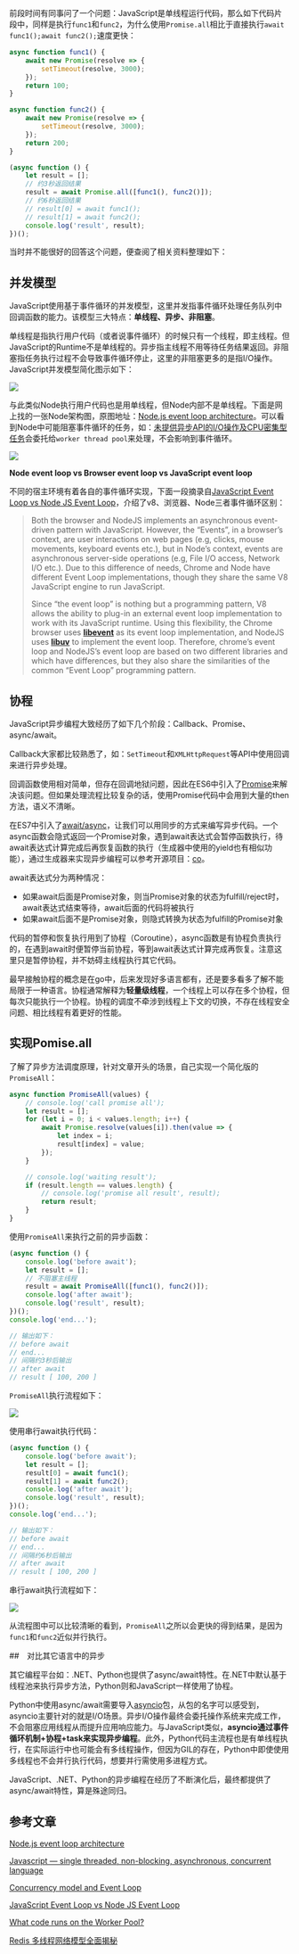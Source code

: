 前段时间有同事问了一个问题：JavaScript是单线程运行代码，那么如下代码片段中，同样是执行`func1`和`func2`，为什么使用`Promise.all`相比于直接执行`await func1();await func2();`速度更快：

```javascript
async function func1() {
    await new Promise(resolve => {
        setTimeout(resolve, 3000);
    });
    return 100;
}

async function func2() {
    await new Promise(resolve => {
        setTimeout(resolve, 3000);
    });
    return 200;
}

(async function () {
    let result = [];
    // 约3秒返回结果
    result = await Promise.all([func1(), func2()]);
    // 约6秒返回结果
    // result[0] = await func1();
    // result[1] = await func2();
    console.log('result', result);
})();
```

当时并不能很好的回答这个问题，便查阅了相关资料整理如下：

## 并发模型

JavaScript使用基于事件循环的并发模型，这里并发指事件循环处理任务队列中回调函数的能力。该模型三大特点：**单线程、异步、非阻塞**。

单线程是指执行用户代码（或者说事件循环）的时候只有一个线程，即主线程。但JavaScript的Runtime不是单线程的。异步指主线程不用等待任务结果返回。非阻塞指任务执行过程不会导致事件循环停止，这里的非阻塞更多的是指I/O操作。JavaScript并发模型简化图示如下：

![](imgs/js_concurrenct_model.jpg)

与此类似Node执行用户代码也是用单线程，但Node内部不是单线程。下面是网上找的一张Node架构图，原图地址：[Node.js event loop architecture](https://medium.com/preezma/node-js-event-loop-architecture-go-deeper-node-core-c96b4cec7aa4)。可以看到Node中可能阻塞事件循环的任务，如：[未提供异步API的I/O操作及CPU密集型任务](https://nodejs.org/en/docs/guides/dont-block-the-event-loop/#what-code-runs-on-the-worker-pool)会委托给`worker thread pool`来处理，不会影响到事件循环。

![](imgs/node_event_loop.png)



**Node event loop vs Browser event loop vs JavaScript event loop**

不同的宿主环境有着各自的事件循环实现，下面一段摘录自[JavaScript Event Loop vs Node JS Event Loop](https://blog.insiderattack.net/javascript-event-loop-vs-node-js-event-loop-aea2b1b85f5c)，介绍了v8、浏览器、Node三者事件循环区别：

> Both the browser and NodeJS implements an asynchronous event-driven pattern with JavaScript. However, the “Events”, in a browser’s context, are user interactions on web pages (e.g, clicks, mouse movements, keyboard events etc.), but in Node’s context, events are asynchronous server-side operations (e.g, File I/O access, Network I/O etc.). Due to this difference of needs, Chrome and Node have different Event Loop implementations, though they share the same V8 JavaScript engine to run JavaScript.
>
> Since “the event loop” is nothing but a programming pattern, V8 allows the ability to plug-in an external event loop implementation to work with its JavaScript runtime. Using this flexibility, the Chrome browser uses [**libevent**](https://libevent.org/) as its event loop implementation, and NodeJS uses [**libuv**](https://libuv.org/) to implement the event loop. Therefore, chrome’s event loop and NodeJS’s event loop are based on two different libraries and which have differences, but they also share the similarities of the common “Event Loop” programming pattern.

## 协程

JavaScript异步编程大致经历了如下几个阶段：Callback、Promise、async/await。

Callback大家都比较熟悉了，如：`SetTimeout`和`XMLHttpRequest`等API中使用回调来进行异步处理。

回调函数使用相对简单，但存在回调地狱问题，因此在ES6中引入了[Promise](https://developer.mozilla.org/en-US/docs/Web/JavaScript/Reference/Global_Objects/Promise)来解决该问题。但如果处理流程比较复杂的话，使用Promise代码中会用到大量的then方法，语义不清晰。

在ES7中引入了[await/async](https://developer.mozilla.org/en-US/docs/Web/JavaScript/Reference/Statements/async_function)，让我们可以用同步的方式来编写异步代码。一个async函数会隐式返回一个Promise对象，遇到await表达式会暂停函数执行，待await表达式计算完成后再恢复函数的执行（生成器中使用的yield也有相似功能），通过生成器来实现异步编程可以参考开源项目：[co](https://github.com/tj/co)。

await表达式分为两种情况：

+ 如果await后面是Promise对象，则当Promise对象的状态为fulfill/reject时， await表达式结束等待，await后面的代码将被执行
+ 如果await后面不是Promise对象，则隐式转换为状态为fulfill的Promise对象

代码的暂停和恢复执行用到了协程（Coroutine），async函数是有协程负责执行的，在遇到await时便暂停当前协程，等到await表达式计算完成再恢复。注意这里只是暂停协程，并不妨碍主线程执行其它代码。

最早接触协程的概念是在go中，后来发现好多语言都有，还是要多看多了解不能局限于一种语言。协程通常解释为**轻量级线程**，一个线程上可以存在多个协程，但每次只能执行一个协程。协程的调度不牵涉到线程上下文的切换，不存在线程安全问题、相比线程有着更好的性能。

## 实现Pomise.all

了解了异步方法调度原理，针对文章开头的场景，自己实现一个简化版的`PromiseAll`：

```javascript
async function PromiseAll(values) {
    // console.log('call promise all');
    let result = [];
    for (let i = 0; i < values.length; i++) {
        await Promise.resolve(values[i]).then(value => {
            let index = i;
            result[index] = value;
        });
    }

    // console.log('waiting result');
    if (result.length == values.length) {
        // console.log('promise all result', result);
        return result;
    }
}
```

使用`PromiseAll`来执行之前的异步函数：

```javascript
(async function () {
    console.log('before await');
    let result = [];
    // 不阻塞主线程
    result = await PromiseAll([func1(), func2()]);
    console.log('after await');
    console.log('result', result);
})();
console.log('end...');

// 输出如下：
// before await
// end...
// 间隔约3秒后输出
// after await
// result [ 100, 200 ]
```

`PromiseAll`执行流程如下：

![](imgs/promise_all_exec_flow.jpg)

使用串行await执行代码：

```javascript
(async function () {
    console.log('before await');
    let result = [];
    result[0] = await func1();
    result[1] = await func2();
    console.log('after await');
    console.log('result', result);
})();
console.log('end...');

// 输出如下：
// before await
// end...
// 间隔约6秒后输出
// after await
// result [ 100, 200 ]
```

串行await执行流程如下：

![](imgs/serial_await_exec_flow.jpg)

从流程图中可以比较清晰的看到，`PromiseAll`之所以会更快的得到结果，是因为`func1`和`func2`近似并行执行。

##　对比其它语言中的异步

其它编程平台如：.NET、Python也提供了async/await特性。在.NET中默认基于线程池来执行异步方法，Python则和JavaScript一样使用了协程。

Python中使用async/await需要导入[asyncio](https://docs.python.org/3/library/asyncio.html)包，从包的名字可以感受到，asyncio主要针对的就是I/O场景。异步I/O操作最终会委托操作系统来完成工作，不会阻塞应用线程从而提升应用响应能力。与JavaScript类似，**asyncio通过事件循环机制+协程+task来实现异步编程**。此外，Python代码主流程也是有单线程执行，在实际运行中也可能会有多线程操作，但因为GIL的存在，Python中即使使用多线程也不会并行执行代码，想要并行需使用多进程方式。

JavaScript、.NET、Python的异步编程在经历了不断演化后，最终都提供了async/await特性，算是殊途同归。

## 参考文章

[Node.js event loop architecture](https://medium.com/preezma/node-js-event-loop-architecture-go-deeper-node-core-c96b4cec7aa4)

[Javascript — single threaded, non-blocking, asynchronous, concurrent language](https://theflyingmantis.medium.com/javascript-single-threaded-non-blocking-asynchronous-concurrent-language-ffae97c57bef)

[Concurrency model and Event Loop](http://www-lia.deis.unibo.it/materiale/JS/developer.mozilla.org/en-US/docs/Web/JavaScript/EventLoop.html)

[JavaScript Event Loop vs Node JS Event Loop](https://blog.insiderattack.net/javascript-event-loop-vs-node-js-event-loop-aea2b1b85f5c)

[What code runs on the Worker Pool?](https://nodejs.org/en/docs/guides/dont-block-the-event-loop/#what-code-runs-on-the-worker-pool)

[Redis 多线程网络模型全面揭秘](https://segmentfault.com/a/1190000039223696)